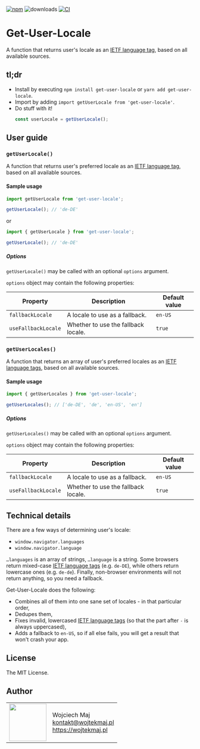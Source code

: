 [![npm](https://img.shields.io/npm/v/get-user-locale.svg)](https://www.npmjs.com/package/get-user-locale) ![downloads](https://img.shields.io/npm/dt/get-user-locale.svg) [![CI](https://github.com/wojtekmaj/get-user-locale/workflows/CI/badge.svg)](https://github.com/wojtekmaj/get-user-locale/actions)

# Get-User-Locale

A function that returns user's locale as an [IETF language tag](https://en.wikipedia.org/wiki/IETF_language_tag), based on all available sources.

## tl;dr

- Install by executing `npm install get-user-locale` or `yarn add get-user-locale`.
- Import by adding `import getUserLocale from 'get-user-locale'`.
- Do stuff with it!
  ```ts
  const userLocale = getUserLocale();
  ```

## User guide

### `getUserLocale()`

A function that returns user's preferred locale as an [IETF language tag](https://en.wikipedia.org/wiki/IETF_language_tag), based on all available sources.

#### Sample usage

```ts
import getUserLocale from 'get-user-locale';

getUserLocale(); // 'de-DE'
```

or

```ts
import { getUserLocale } from 'get-user-locale';

getUserLocale(); // 'de-DE'
```

##### Options

`getUserLocale()` may be called with an optional `options` argument.

`options` object may contain the following properties:

| Property            | Description                         | Default value |
| ------------------- | ----------------------------------- | ------------- |
| `fallbackLocale`    | A locale to use as a fallback.      | `en-US`       |
| `useFallbackLocale` | Whether to use the fallback locale. | `true`        |

### `getUserLocales()`

A function that returns an array of user's preferred locales as an [IETF language tags](https://en.wikipedia.org/wiki/IETF_language_tag), based on all available sources.

#### Sample usage

```ts
import { getUserLocales } from 'get-user-locale';

getUserLocales(); // ['de-DE', 'de', 'en-US', 'en']
```

##### Options

`getUserLocales()` may be called with an optional `options` argument.

`options` object may contain the following properties:

| Property            | Description                         | Default value |
| ------------------- | ----------------------------------- | ------------- |
| `fallbackLocale`    | A locale to use as a fallback.      | `en-US`       |
| `useFallbackLocale` | Whether to use the fallback locale. | `true`        |

## Technical details

There are a few ways of determining user's locale:

- `window.navigator.languages`
- `window.navigator.language`

`…languages` is an array of strings, `…language` is a string. Some browsers return mixed-case [IETF language tags](https://en.wikipedia.org/wiki/IETF_language_tag) (e.g. `de-DE`), while others return lowercase ones (e.g. `de-de`). Finally, non-browser environments will not return anything, so you need a fallback.

Get-User-Locale does the following:

- Combines all of them into one sane set of locales - in that particular order,
- Dedupes them,
- Fixes invalid, lowercased [IETF language tags](https://en.wikipedia.org/wiki/IETF_language_tag) (so that the part after `-` is always uppercased),
- Adds a fallback to `en-US`, so if all else fails, you will get a result that won't crash your app.

## License

The MIT License.

## Author

<table>
  <tr>
    <td>
      <img src="https://github.com/wojtekmaj.png?s=100" width="100">
    </td>
    <td>
      Wojciech Maj<br />
      <a href="mailto:kontakt@wojtekmaj.pl">kontakt@wojtekmaj.pl</a><br />
      <a href="https://wojtekmaj.pl">https://wojtekmaj.pl</a>
    </td>
  </tr>
</table>

